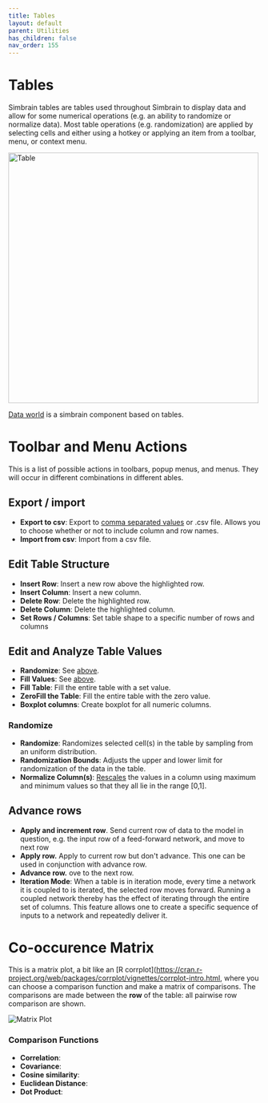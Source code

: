 ```yaml
---
title: Tables
layout: default
parent: Utilities
has_children: false
nav_order: 155
---
```


# Tables

Simbrain tables are tables used throughout Simbrain to display data and allow for some numerical operations (e.g. an ability to randomize or normalize data). Most table operations (e.g. randomization) are applied by selecting cells and either using a hotkey or applying an item from a toolbar, menu, or context menu. 

<img src="/assets/images/table.png" alt="Table" style="width:500px;"/>


[Data world](../worlds/dataworld) is a simbrain component based on tables. 

# Toolbar and Menu Actions

This is a list of possible actions in toolbars, popup menus, and menus. They will occur in different combinations in different ables.

## Export / import

- **Export to csv**: Export to [comma separated values](https://en.wikipedia.org/wiki/Comma-separated_values) or .csv file. Allows you to choose whether or not to include column and row names.
- **Import from csv**: Import from a csv file.

## Edit Table Structure

- **Insert Row**: Insert a new row above the highlighted row.
- **Insert Column**: Insert a new column.
- **Delete Row**: Delete the highlighted row.
- **Delete Column**: Delete the highlighted column.
- **Set Rows / Columns**: Set table shape to a specific number of rows and columns

## Edit and Analyze Table Values

- **Randomize**: See [above](tables.html#randomize).
- **Fill Values**: See [above](tables.html#fill-values).
- **Fill Table**: Fill the entire table with a set value.
- **ZeroFill the Table**: Fill the entire table with the zero value.
- **Boxplot columns**: Create boxplot for all numeric columns.

### Randomize

- **Randomize**: Randomizes selected cell(s) in the table by sampling from an uniform distribution.
- **Randomization Bounds**: Adjusts the upper and lower limit for randomization of the data in the table.
- **Normalize Column(s)**: [Rescales](https://en.wikipedia.org/wiki/Feature_scaling) the values in a column using maximum and minimum values so that they all lie in the range [0,1].

## Advance rows

- **Apply and increment row**.  Send current row of data to the model in question, e.g. the input row of a feed-forward network, and move to next row
- **Apply row.** Apply to current row but don't advance. This one can be used in conjunction with advance row.
- **Advance row.** ove to the next row.
- **Iteration Mode**: When a table is in iteration mode, every time a network it is coupled to is iterated, the selected row moves forward. Running a coupled network thereby has the effect of iterating through the entire set of columns. This feature allows one to create a specific sequence of inputs to a network and repeatedly deliver it.

# Co-occurence Matrix

This is a matrix plot, a bit like an [R corrplot](https://cran.r-project.org/web/packages/corrplot/vignettes/corrplot-intro.html, where you can choose a comparison function and make a matrix of comparisons. The comparisons are made between the **row** of the table: all pairwise row comparison are shown.

<img src="/assets/images/tableWithComparisons.png" alt="Matrix Plot"/>

### Comparison Functions
- **Correlation**:
- **Covariance**:
- **Cosine similarity**:
- **Euclidean Distance**:
- **Dot Product**:

